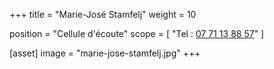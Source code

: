 +++
title = "Marie-José Stamfelj"
weight = 10

position = "Cellule d'écoute"
scope = [
  "Tel : <a href='tel:07 71 13 88 57‬‬'>07 71 13 88 57‬‬</a>"
]

[asset]
  image = "marie-jose-stamfelj.jpg"
+++
